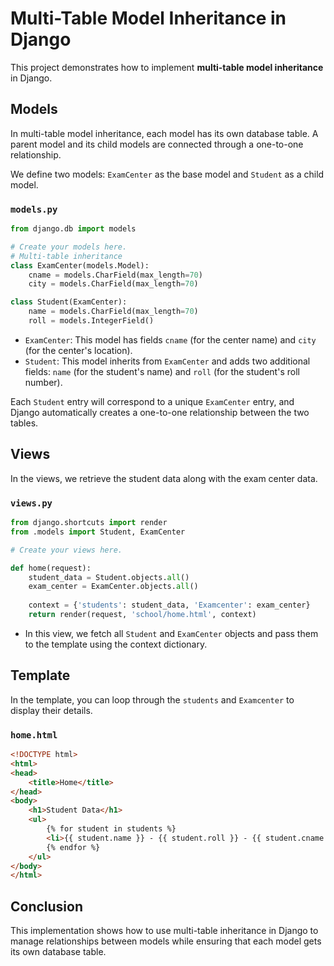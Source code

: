 
# Multi-Table Model Inheritance in Django

This project demonstrates how to implement **multi-table model inheritance** in Django.

## Models

In multi-table model inheritance, each model has its own database table. A parent model and its child models are connected through a one-to-one relationship.

We define two models: `ExamCenter` as the base model and `Student` as a child model.

### `models.py`

```python
from django.db import models

# Create your models here.
# Multi-table inheritance
class ExamCenter(models.Model):
    cname = models.CharField(max_length=70)
    city = models.CharField(max_length=70)

class Student(ExamCenter):
    name = models.CharField(max_length=70)
    roll = models.IntegerField()
```

- `ExamCenter`: This model has fields `cname` (for the center name) and `city` (for the center's location).
- `Student`: This model inherits from `ExamCenter` and adds two additional fields: `name` (for the student's name) and `roll` (for the student's roll number).

Each `Student` entry will correspond to a unique `ExamCenter` entry, and Django automatically creates a one-to-one relationship between the two tables.

## Views

In the views, we retrieve the student data along with the exam center data.

### `views.py`

```python
from django.shortcuts import render
from .models import Student, ExamCenter

# Create your views here.

def home(request):
    student_data = Student.objects.all()
    exam_center = ExamCenter.objects.all()
    
    context = {'students': student_data, 'Examcenter': exam_center}
    return render(request, 'school/home.html', context)
```

- In this view, we fetch all `Student` and `ExamCenter` objects and pass them to the template using the context dictionary.

## Template

In the template, you can loop through the `students` and `Examcenter` to display their details.

### `home.html`

```html
<!DOCTYPE html>
<html>
<head>
    <title>Home</title>
</head>
<body>
    <h1>Student Data</h1>
    <ul>
        {% for student in students %}
        <li>{{ student.name }} - {{ student.roll }} - {{ student.cname }} - {{ student.city }}</li>
        {% endfor %}
    </ul>
</body>
</html>
```

## Conclusion

This implementation shows how to use multi-table inheritance in Django to manage relationships between models while ensuring that each model gets its own database table.
